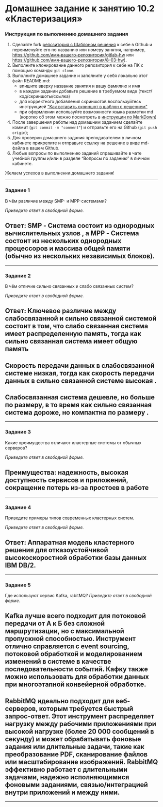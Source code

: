 # Домашнее задание к занятию 10.2 «Кластеризация»


### Инструкция по выполнению домашнего задания

1. Сделайте fork [репозитория c Шаблоном решения](https://github.com/netology-code/sys-pattern-homework) к себе в Github и переименуйте его по названию или номеру занятия, например, https://github.com/имя-вашего-репозитория/gitlab-hw или https://github.com/имя-вашего-репозитория/8-03-hw).
2. Выполните клонирование данного репозитория к себе на ПК с помощью команды `git clone`.
3. Выполните домашнее задание и заполните у себя локально этот файл README.md:
   - впишите вверху название занятия и вашу фамилию и имя
   - в каждом задании добавьте решение в требуемом виде (текст/код/скриншоты/ссылка)
   - для корректного добавления скриншотов воспользуйтесь инструкцией ["Как вставить скриншот в шаблон с решением"](https://github.com/netology-code/sys-pattern-homework/blob/main/screen-instruction.md)
   - при оформлении используйте возможности языка разметки md (коротко об этом можно посмотреть в [инструкции по MarkDown](https://github.com/netology-code/sys-pattern-homework/blob/main/md-instruction.md))
4. После завершения работы над домашним заданием сделайте коммит (`git commit -m "comment"`) и отправьте его на Github (`git push origin`);
5. Для проверки домашнего задания преподавателем в личном кабинете прикрепите и отправьте ссылку на решение в виде md-файла в вашем Github.
6. Любые вопросы по выполнению заданий спрашивайте в чате учебной группы и/или в разделе “Вопросы по заданию” в личном кабинете.

Желаем успехов в выполнении домашнего задания!

---

### Задание 1

В чём различие между SMP- и MPP-системами?

*Приведите ответ в свободной форме.*

## Ответ: SMP - Система состоит из однородных вычислительных узлов , а MPP - Система состоит из нескольких однородных процессоров и массива общей памяти (обычно из нескольких независимых блоков).

---

### Задание 2

В чём отличие сильно связанных и слабо связанных систем?

*Приведите ответ в свободной форме.*
## Ответ: Ключевое различие между слабосвязанной и сильно связанной системой состоит в том, что слабо связанная система имеет распределенную память, тогда как сильно связанная система имеет общую память
## Скорость передачи данных в слабосвязанной системе низкая, тогда как скорость передачи данных в сильно связанной системе высокая .
## Слабосвязанная система дешевле, но больше по размеру, в то время как сильно связанная система дороже, но компактна по размеру .

---

### Задание 3

Какие преимущества отличают кластерные системы от обычных серверов?

*Приведите ответ в свободной форме.*
## Преимущества: надежность, высокая доступность сервисов и приложений, сокращение потерь из-за простоев в работе

---

### Задание 4

Приведите примеры типов современных кластерных систем.

*Приведите ответ в свободной форме.*
## Ответ: Аппаратная модель кластерного решения для отказоустойчивой высокоскоростной обработки базы данных IBM DB/2.

---

### Задание 5

Где используют сервис Kafka, rabitMQ?
*Приведите ответ в свободной форме.*

## Kafka лучше всего подходит для потоковой передачи от А к Б без сложной маршрутизации, но с максимальной пропускной способностью. Инструмент отлично справляется с event sourcing, потоковой обработкой и моделированием изменений в системе в качестве последовательности событий. Кафку также можно использовать для обработки данных при многоэтапной конвейерной обработке.

## RabbitMQ идеально подходит для веб-серверов, которым требуется быстрый запрос-ответ. Этот инструмент распределяет нагрузку между рабочими приложениями при высокой нагрузке (более 20 000 сообщений в секунду) и может обрабатывать фоновые задания или длительные задачи, такие как преобразование PDF, сканирование файлов или масштабирование изображений. RabbitMQ эффективно работает с длительными задачами, надежно исполняющимися фоновыми заданиями, связью/интеграцией внутри приложений и между ними.

---
